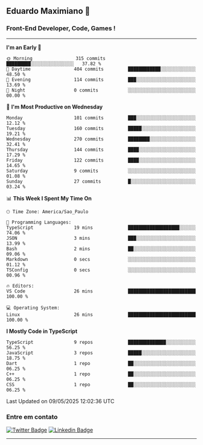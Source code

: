 ## Eduardo Maximiano 👋

### Front-End Developer, Code, Games !

---

<!--START_SECTION:waka-->
**I'm an Early 🐤** 

```text
🌞 Morning                315 commits         █████████░░░░░░░░░░░░░░░░   37.82 % 
🌆 Daytime                404 commits         ████████████░░░░░░░░░░░░░   48.50 % 
🌃 Evening                114 commits         ███░░░░░░░░░░░░░░░░░░░░░░   13.69 % 
🌙 Night                  0 commits           ░░░░░░░░░░░░░░░░░░░░░░░░░   00.00 % 
```
📅 **I'm Most Productive on Wednesday** 

```text
Monday                   101 commits         ███░░░░░░░░░░░░░░░░░░░░░░   12.12 % 
Tuesday                  160 commits         █████░░░░░░░░░░░░░░░░░░░░   19.21 % 
Wednesday                270 commits         ████████░░░░░░░░░░░░░░░░░   32.41 % 
Thursday                 144 commits         ████░░░░░░░░░░░░░░░░░░░░░   17.29 % 
Friday                   122 commits         ████░░░░░░░░░░░░░░░░░░░░░   14.65 % 
Saturday                 9 commits           ░░░░░░░░░░░░░░░░░░░░░░░░░   01.08 % 
Sunday                   27 commits          █░░░░░░░░░░░░░░░░░░░░░░░░   03.24 % 
```


📊 **This Week I Spent My Time On** 

```text
🕑︎ Time Zone: America/Sao_Paulo

💬 Programming Languages: 
TypeScript               19 mins             ███████████████████░░░░░░   74.06 % 
JSON                     3 mins              ███░░░░░░░░░░░░░░░░░░░░░░   13.99 % 
Bash                     2 mins              ██░░░░░░░░░░░░░░░░░░░░░░░   09.06 % 
Markdown                 0 secs              ░░░░░░░░░░░░░░░░░░░░░░░░░   01.12 % 
TSConfig                 0 secs              ░░░░░░░░░░░░░░░░░░░░░░░░░   00.96 % 

🔥 Editors: 
VS Code                  26 mins             █████████████████████████   100.00 % 

💻 Operating System: 
Linux                    26 mins             █████████████████████████   100.00 % 
```

**I Mostly Code in TypeScript** 

```text
TypeScript               9 repos             ██████████████░░░░░░░░░░░   56.25 % 
JavaScript               3 repos             █████░░░░░░░░░░░░░░░░░░░░   18.75 % 
Dart                     1 repo              ██░░░░░░░░░░░░░░░░░░░░░░░   06.25 % 
C++                      1 repo              ██░░░░░░░░░░░░░░░░░░░░░░░   06.25 % 
CSS                      1 repo              ██░░░░░░░░░░░░░░░░░░░░░░░   06.25 % 
```




 Last Updated on 09/05/2025 12:02:36 UTC
<!--END_SECTION:waka-->

### Entre em contato

[![Twitter Badge](https://img.shields.io/badge/-@edmaxi-1ca0f1?style=flat-square&labelColor=1ca0f1&logo=twitter&logoColor=white&link=https://twitter.com/edmaxi)](https://twitter.com/edmaxi)
[![Linkedin Badge](https://img.shields.io/badge/-Eduardo_Maximiano-0077B5?style=flat-square&logo=Linkedin&logoColor=white&link=https://www.linkedin.com/in/maximiano-eduardo)](https://www.linkedin.com/in/maximiano-eduardo)

---
